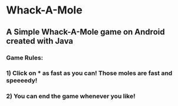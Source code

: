 # Whack-A-Mole

## A Simple Whack-A-Mole game on Android created with Java

### Game Rules:

### 1) Click on * as fast as you can! Those moles are fast and speeeedy!
### 2) You can end the game whenever you like!
